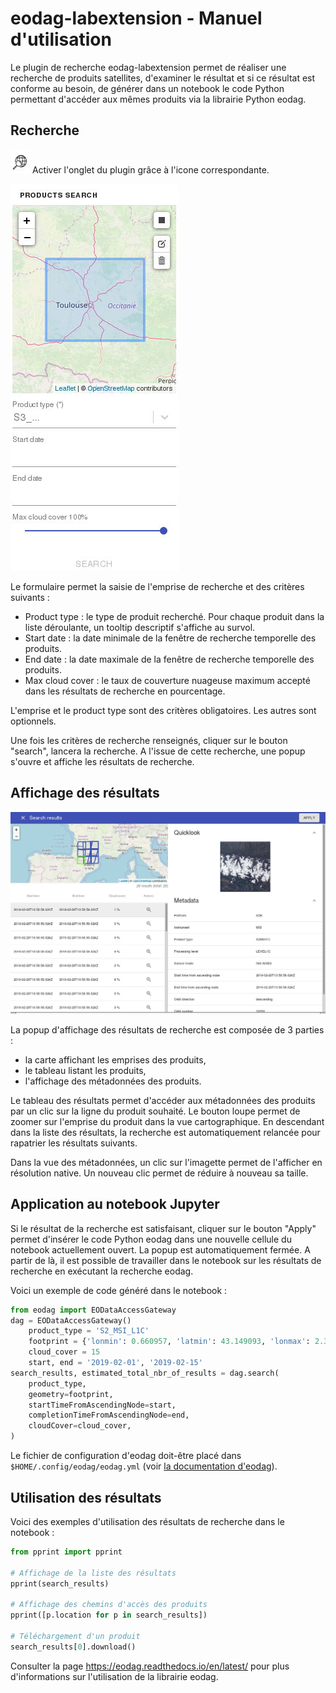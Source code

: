 # eodag-labextension - Manuel d'utilisation

Le plugin de recherche eodag-labextension permet de réaliser une recherche de produits satellites, d'examiner le résultat et si ce résultat est conforme au besoin, de générer dans un notebook le code Python permettant d'accéder aux mêmes produits via la librairie Python eodag.

## Recherche

![](./img/jleodag_icone.png)
Activer l'onglet du plugin grâce à l'icone correspondante.

![](./img/jleodag_form.png)

Le formulaire permet la saisie de l'emprise de recherche et des critères suivants :

* Product type : le type de produit recherché. Pour chaque produit dans la liste déroulante, un tooltip descriptif s'affiche au survol.
* Start date : la date minimale de la fenêtre de recherche temporelle des produits.
* End date : la date maximale de la fenêtre de recherche temporelle des produits.
* Max cloud cover : le taux de couverture nuageuse maximum accepté dans les résultats de recherche en pourcentage.

L'emprise et le product type sont des critères obligatoires. Les autres sont optionnels.

Une fois les critères de recherche renseignés, cliquer sur le bouton "search", lancera la recherche. A l'issue de cette recherche, une popup s'ouvre et affiche les résultats de recherche.

## Affichage des résultats

![](./img/jleodag_popup.png)

La popup d'affichage des résultats de recherche est composée de 3 parties :

* la carte affichant les emprises des produits,
* le tableau listant les produits,
* l'affichage des métadonnées des produits.

Le tableau des résultats permet d'accéder aux métadonnées des produits par un clic sur la ligne du produit souhaité. Le bouton loupe permet de zoomer sur l'emprise du produit dans la vue cartographique. En descendant dans la liste des résultats, la recherche est automatiquement relancée pour rapatrier les résultats suivants.

Dans la vue des métadonnées, un clic sur l'imagette permet de l'afficher en résolution native. Un nouveau clic permet de réduire à nouveau sa taille.

## Application au notebook Jupyter

Si le résultat de la recherche est satisfaisant, cliquer sur le bouton "Apply" permet d'insérer le code Python eodag dans une nouvelle cellule du notebook actuellement ouvert. La popup est automatiquement fermée. A partir de là, il est possible de travailler dans le notebook sur les résultats de recherche en exécutant la recherche eodag.

Voici un exemple de code généré dans le notebook :

```python
from eodag import EODataAccessGateway
dag = EODataAccessGateway()
    product_type = 'S2_MSI_L1C'
    footprint = {'lonmin': 0.660957, 'latmin': 43.149093, 'lonmax': 2.388008, 'latmax': 44.190082}
    cloud_cover = 15
    start, end = '2019-02-01', '2019-02-15'
search_results, estimated_total_nbr_of_results = dag.search(
    product_type,
    geometry=footprint,
    startTimeFromAscendingNode=start,
    completionTimeFromAscendingNode=end,
    cloudCover=cloud_cover,
)
```

Le fichier de configuration d'eodag doit-être placé dans `$HOME/.config/eodag/eodag.yml` (voir [la documentation d'eodag](https://eodag.readthedocs.io/en/latest/intro.html#how-to-configure-authentication-for-available-providers)).

## Utilisation des résultats

Voici des exemples d'utilisation des résultats de recherche dans le notebook :

```python
from pprint import pprint

# Affichage de la liste des résultats
pprint(search_results)

# Affichage des chemins d'accès des produits
pprint([p.location for p in search_results])

# Téléchargement d'un produit
search_results[0].download()
```

Consulter la page https://eodag.readthedocs.io/en/latest/ pour plus d'informations sur l'utilisation de la librairie eodag.
